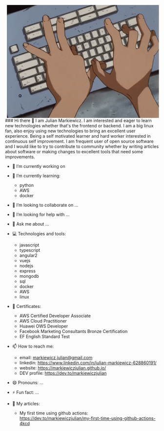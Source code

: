 <img src="./assets/typing.gif" align="right" />
### Hi there 👋
I am Julian Markiewicz. I am interested and eager to learn new technologies whether that's the frontend or backend. I am a big linux fan, also enjoy using new technologies to bring an excellent user experience. Being a self motivated learner and hard worker interested in continuous self improvement. I am frequent user of open source software and I would like to try to contribute to community whether by writing articles about software or making changes to excellent tools that need some improvements.


- 🔭 I’m currently working on 
- 🌱 I’m currently learning:
  - python
  - AWS
  - docker
- 👯 I’m looking to collaborate on ...
- 🤔 I’m looking for help with ...
- 💬 Ask me about ...

- 💻 Technologies and tools:

  - javascript
  - typescript
  - angular2
  - vuejs
  - nodejs
  - express
  - mongodb
  - sql
  - docker
  - AWS
  - linux

- 📜 Certificates:
  - AWS Certified Developer Associate
  - AWS Cloud Practitioner
  - Huawei OWS Developer
  - Facebook Marketing Consultants Bronze Certification
  - EF English Standard Test
- 📫 How to reach me:

  - email: markiewicz.julian@gmail.com
  - linkedin: https://www.linkedin.com/in/julian-markiewicz-628860191/
  - website: https://markiewiczjulian.github.io/
  - DEV profile: https://dev.to/markiewiczjulian

- 😄 Pronouns: ...
- ⚡ Fun fact: ...

- 📰 My articles:
  - My first time using github actions: https://dev.to/markiewiczjulian/my-first-time-using-github-actions-4kcd
